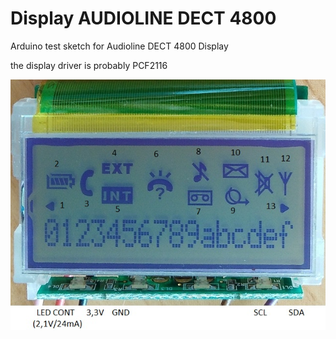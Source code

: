 # Display AUDIOLINE DECT 4800

 Arduino test sketch for Audioline DECT 4800 Display
 
the display driver is probably PCF2116

![display_audioline_dect4800.jpg](display_audioline_dect4800.jpg)
